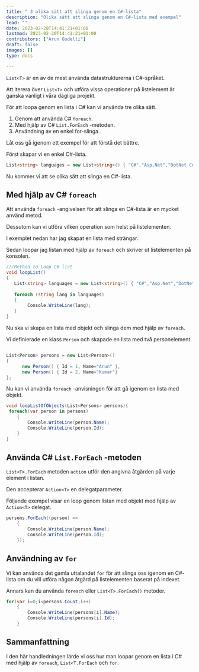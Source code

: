 ```yaml
---
title: " 3 olika sätt att slinga genom en C#-lista"
description: "Olika sätt att slinga genom en C#-lista med exempel"
lead: ""
date: 2023-02-20T14:41:21+01:00
lastmod: 2023-02-20T14:41:21+01:00
contributors: ["Arun Gudelli"]
draft: false
images: []
type: docs

---
```


`List<T>` är en av de mest använda datastrukturerna i C#-språket. 

Att iterera över `List<T>` och utföra vissa operationer på listelement är ganska vanligt i våra dagliga projekt.

För att loopa genom en lista i C# kan vi använda tre olika sätt.

1. Genom att använda C# `foreach`.
2. Med hjälp av C# `List.ForEach` -metoden.
3. Användning av en enkel for-slinga.

Låt oss gå igenom ett exempel för att förstå det bättre. 

Först skapar vi en enkel C#-lista.

```csharp
List<string> languages = new List<string>() { "C#","Asp.Net","DotNet Core"};

```

Nu kommer vi att se olika sätt att slinga en C#-lista.

## Med hjälp av C# `foreach` 

Att använda `foreach` -angivelsen för att slinga en C#-lista är en mycket använd metod.

Dessutom kan vi utföra vilken operation som helst på listelementen.

I exemplet nedan har jag skapat en lista med strängar.

Sedan loopar jag listan med hjälp av `foreach` och skriver ut listelementen på konsolen.

```csharp
///Method to Loop C# list
void loopList()
{
   List<string> languages = new List<string>() { "C#","Asp.Net","DotNet Core"};
   
   foreach (string lang in languages)
   {
        Console.WriteLine(lang);
   }
}
```

Nu ska vi skapa en lista med objekt och slinga dem med hjälp av `foreach`.

Vi definierade en klass `Person` och skapade en lista med två personelement.

```csharp

List<Person> persons = new List<Person>() 
{ 
      new Person() { Id = 1, Name="Arun" },
      new Person() { Id = 2, Name="Kumar"} 
};
```

Nu kan vi använda `foreach` -anvisningen för att gå igenom en lista med objekt.

```csharp
void loopListOfObjects(List<Persons> persons){
 foreach(var person in persons)
    {
        Console.WriteLine(person.Name);            
        Console.WriteLine(person.Id);
    }
}
```

## Använda C# `List.ForEach` -metoden

`List<T>.ForEach` metoden `action` utför den angivna åtgärden på varje element i listan.

Den accepterar `Action<T>` en delegatparameter. 

Följande exempel visar en loop genom listan med objekt med hjälp av `Action<T>` delegat.

```csharp
persons.ForEach((person) =>
    {
        Console.WriteLine(person.Name);
        Console.WriteLine(person.Id);
    });
```

## Användning av `for` 

Vi kan använda det gamla uttalandet `for` för att slinga oss igenom en C#-lista om du vill utföra någon åtgärd på listelementen baserat på indexet. 

Annars kan du använda `foreach` eller `List<T>.ForEach()` metoder.

```csharp
for(var i=0;i<persons.Count;i++)
    {
        Console.WriteLine(persons[i].Name);
        Console.WriteLine(persons[i].Id);
    }
```

## Sammanfattning

I den här handledningen lärde vi oss hur man loopar genom en lista i C# med hjälp av `foreach`, `List<T.ForEach` och `for`.










